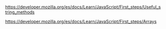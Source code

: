 



https://developer.mozilla.org/es/docs/Learn/JavaScript/First_steps/Useful_string_methods

https://developer.mozilla.org/es/docs/Learn/JavaScript/First_steps/Arrays
